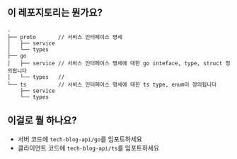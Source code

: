 ## 이 레포지토리는 뭔가요?
```
.
├── proto       // 서비스 인터페이스 명세
│   ├── service
│   └── types
├── go
│   ├── service // 서비스 인터페이스 명세에 대한 go inteface, type, struct 정의됩니다
│   └── types   // 
└── ts          // 서비스 인터페이스 명세에 대한 ts type, enum이 정의됩니다
    ├── service
    └── types
```

## 이걸로 뭘 하나요?
- 서버 코드에 `tech-blog-api/go`를 임포트하세요
- 클라이언트 코드에 `tech-blog-api/ts`를 임포트하세요
